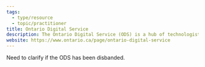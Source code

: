 ```yaml
---
tags:
  - type/resource
  - topic/practitioner
title: Ontario Digital Service
description: The Ontario Digital Service (ODS) is a hub of technologists, designers and digital government experts who deliver user-centred products and digital policies using agile processes and data-driven methods.
website: https://www.ontario.ca/page/ontario-digital-service
---
```


Need to clarify if the ODS has been disbanded.